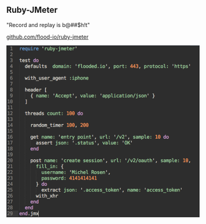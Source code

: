 ## Ruby-JMeter

"Record and replay is b@##$h!t"

[github.com/flood-io/ruby-jmeter](https://github.com/flood-io/ruby-jmeter)

![](images/ruby-jmeter.png)
